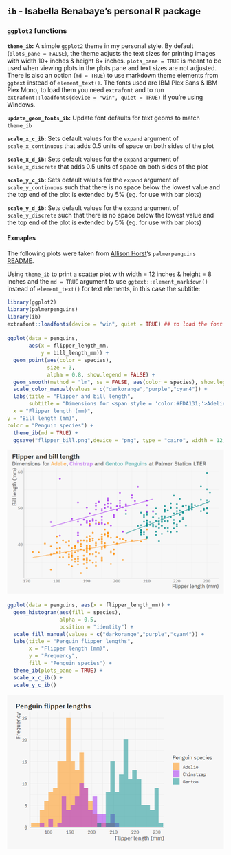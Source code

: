 
## `ib` - Isabella Benabaye’s personal R package

### `ggplot2` functions

**`theme_ib`:** A simple `ggplot2` theme in my personal style. By
default (`plots_pane = FALSE`), the theme adjusts the text sizes for
printing images with width 10+ inches & height 8+ inches. `plots_pane =
TRUE` is meant to be used when viewing plots in the plots pane and text
sizes are not adjusted. There is also an option (`md = TRUE`) to use
markdown theme elements from `ggtext` instead of `element_text()`. The
fonts used are IBM Plex Sans & IBM Plex Mono, to load them you need
`extrafont` and to run `extrafont::loadfonts(device = "win", quiet =
TRUE)` if you’re using Windows.

**`update_geom_fonts_ib`:** Update font defaults for text geoms to match
`theme_ib`

**`scale_x_c_ib`:** Sets default values for the `expand` argument of
`scale_x_continuous` that adds 0.5 units of space on both sides of the
plot

**`scale_x_d_ib`:** Sets default values for the `expand` argument of
`scale_x_discrete` that adds 0.5 units of space on both sides of the
plot

**`scale_y_c_ib`:** Sets default values for the `expand` argument of
`scale_y_continuous` such that there is no space below the lowest value
and the top end of the plot is extended by 5% (eg. for use with bar
plots)

**`scale_y_d_ib`:** Sets default values for the `expand` argument of
`scale_y_discrete` such that there is no space below the lowest value
and the top end of the plot is extended by 5% (eg. for use with bar
plots)

#### Exmaples

The following plots were taken from [Allison
Horst](https://twitter.com/allison_horst)’s `palmerpenguins`
[README](https://github.com/allisonhorst/palmerpenguins/blob/master/README.md).

Using `theme_ib` to print a scatter plot with width = 12 inches & height
= 8 inches and the `md = TRUE` argument to use
`ggtext::element_markdown()` instead of `element_text()` for text
elements, in this case the subtitle:

``` r
library(ggplot2)
library(palmerpenguins)
library(ib)
extrafont::loadfonts(device = "win", quiet = TRUE) ## to load the font

ggplot(data = penguins,
       aes(x = flipper_length_mm,
           y = bill_length_mm)) +
  geom_point(aes(color = species),
             size = 3,
             alpha = 0.8, show.legend = FALSE) +
  geom_smooth(method = "lm", se = FALSE, aes(color = species), show.legend = FALSE) +
  scale_color_manual(values = c("darkorange","purple","cyan4")) +
  labs(title = "Flipper and bill length",
       subtitle = "Dimensions for <span style = 'color:#FDA131;'>Adelie</span>, <span style = 'color:#B14AF1;'>Chinstrap</span> and <span style = 'color:#31A0A0;'>Gentoo Penguins</span> at Palmer Station LTER",
  x = "Flipper length (mm)",
y = "Bill length (mm)",
color = "Penguin species") +
  theme_ib(md = TRUE) +
  ggsave("flipper_bill.png",device = "png", type = "cairo", width = 12, height = 8, dpi = 300)
```

![](README_files/figure-gfm/flipper_bill-1.png)<!-- -->

``` r
ggplot(data = penguins, aes(x = flipper_length_mm)) +
  geom_histogram(aes(fill = species),
                 alpha = 0.5,
                 position = "identity") +
  scale_fill_manual(values = c("darkorange","purple","cyan4")) +
  labs(title = "Penguin flipper lengths",
       x = "Flipper length (mm)",
       y = "Frequency",
       fill = "Penguin species") +
  theme_ib(plots_pane = TRUE) +
  scale_x_c_ib() +
  scale_y_c_ib()
```

![](README_files/figure-gfm/flipper_hist-1.png)<!-- -->
